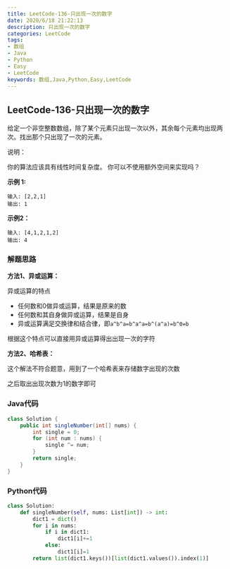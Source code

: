 ```yaml
---
title: LeetCode-136-只出现一次的数字
date: 2020/6/18 21:22:13
description: 只出现一次的数字
categories: LeetCode
tags: 
- 数组
- Java
- Python
- Easy
- LeetCode
keywords: 数组,Java,Python,Easy,LeetCode
---
```


## LeetCode-136-只出现一次的数字

给定一个非空整数数组，除了某个元素只出现一次以外，其余每个元素均出现两次。找出那个只出现了一次的元素。

说明：

你的算法应该具有线性时间复杂度。 你可以不使用额外空间来实现吗？

 <!--more-->

**示例 1:**

```
输入: [2,2,1]
输出: 1
```

**示例2：**

```
输入: [4,1,2,1,2]
输出: 4
```

### 解题思路

**方法1、异或运算：**

异或运算的特点

- 任何数和0做异或运算，结果是原来的数
- 任何数和其自身做异或运算，结果是自身
- 异或运算满足交换律和结合律，即`a^b^a=b^a^a=b^(a^a)=b^0=b`

根据这个特点可以直接用异或运算得出出现一次的字符

**方法2、哈希表：**

这个解法不符合题意，用到了一个哈希表来存储数字出现的次数

之后取出出现次数为1的数字即可

### Java代码

```java
class Solution {
    public int singleNumber(int[] nums) {
        int single = 0;
        for (int num : nums) {
            single ^= num;
        }
        return single;
    }
}
```

### Python代码

```python
class Solution:
    def singleNumber(self, nums: List[int]) -> int:
        dict1 = dict()
        for i in nums:
            if i in dict1:
                dict1[i]+=1
            else:
                dict1[i]=1
        return list(dict1.keys())[list(dict1.values()).index(1)]
```

